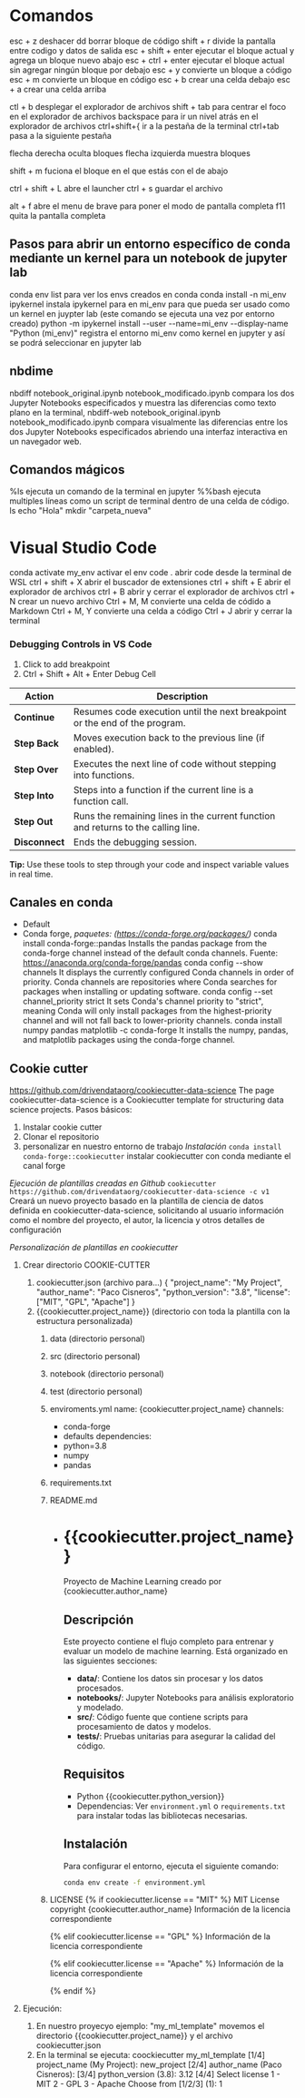 # Comandos
esc + z                 deshacer
dd                      borrar bloque de código
shift + r               divide la pantalla entre codigo y datos de salida
esc + shift + enter     ejecutar el bloque actual y agrega un bloque nuevo abajo
esc + ctrl + enter      ejecutar el bloque actual sin agregar ningún bloque por debajo
esc + y                 convierte un bloque a código 
esc + m                 convierte un bloque en código
esc + b                 crear una celda debajo
esc + a                 crear una celda arriba

ctl + b                 desplegar el explorador de archivos
shift + tab             para centrar el foco en el explorador de archivos
backspace               para ir un nivel atrás en el explorador de archivos 
ctrl+shift+{            ir a la pestaña de la terminal
ctrl+tab                pasa a la siguiente pestaña

flecha derecha          oculta bloques
flecha izquierda        muestra bloques

shift + m               fuciona el bloque en el que estás con el de abajo 

ctrl + shift + L        abre el launcher
ctrl + s                guardar el archivo

alt + f                 abre el menu de brave para poner el modo de pantalla completa
f11                     quita la pantalla completa

## Pasos para abrir un entorno específico de conda mediante un kernel para un notebook de jupyter lab
conda env list          para ver los envs creados en conda
conda install -n mi_env ipykernel instala ipykernel para en mi_env para que pueda ser usado como un kernel en juypter lab (este comando se ejecuta una vez por entorno creado)
python -m ipykernel install --user --name=mi_env --display-name "Python (mi_env)" registra el entorno mi_env como kernel en jupyter y así se podrá seleccionar en jupyter lab

## nbdime
nbdiff notebook_original.ipynb notebook_modificado.ipynb        compara los dos Jupyter Notebooks especificados y muestra las diferencias como texto plano en la terminal,
nbdiff-web notebook_original.ipynb notebook_modificado.ipynb    compara visualmente las diferencias entre los dos Jupyter Notebooks especificados abriendo una interfaz interactiva en un navegador web.

## Comandos mágicos
%ls                     ejecuta un comando de la terminal en jupyter
%%bash                  ejecuta multiples líneas como un script de terminal dentro de una celda de código.
ls
echo "Hola"
mkdir "carpeta_nueva"

# Visual Studio Code
conda activate my_env   activar el env
code .                  abrir code desde la terminal de WSL
ctrl + shift + X        abrir el buscador de extensiones
ctrl + shift + E        abrir el explorador de archivos
ctrl + B                abrir y cerrar el explorador de archivos
ctrl + N                crear un nuevo archivo
Ctrl + M, M             convierte una celda de códido a Markdown
Ctrl + M, Y             convierte una celda a código
Ctrl + J                abrir y cerrar la terminal

### Debugging Controls in VS Code
1. Click to add breakpoint
2. Ctrl + Shift + Alt + Enter   Debug Cell

| Action         | Description |
|----------------|-------------|
| **Continue**   | Resumes code execution until the next breakpoint or the end of the program. |
| **Step Back**  | Moves execution back to the previous line (if enabled). |
| **Step Over**  | Executes the next line of code without stepping into functions. |
| **Step Into**  | Steps into a function if the current line is a function call. |
| **Step Out**   | Runs the remaining lines in the current function and returns to the calling line. |
| **Disconnect** | Ends the debugging session. |

**Tip:** Use these tools to step through your code and inspect variable values in real time.

## Canales en conda
- Default
- Conda forge, 
_paquetes: (https://conda-forge.org/packages/)_
conda install conda-forge::pandas       Installs the pandas package from the conda-forge channel instead of the default conda channels. Fuente: https://anaconda.org/conda-forge/pandas
conda config --show channels            It displays the currently configured Conda channels in order of priority. Conda channels are repositories where Conda searches for packages when installing or updating software.
conda config --set channel_priority strict  It sets Conda's channel priority to "strict", meaning Conda will only install packages from the highest-priority channel and will not fall back to lower-priority channels. 
conda install numpy pandas matplotlib -c conda-forge    It installs the numpy, pandas, and matplotlib packages using the conda-forge channel.

## Cookie cutter
https://github.com/drivendataorg/cookiecutter-data-science      The page cookiecutter-data-science is a Cookiecutter template for structuring data science projects.
Pasos básicos:
1. Instalar cookie cutter
2. Clonar el repositorio
3. personalizar en nuestro entorno de trabajo
_Instalación_
`conda install conda-forge::cookiecutter`     instalar cookiecutter con conda mediante el canal forge

_Ejecución de plantillas creadas en Github_
`cookiecutter https://github.com/drivendataorg/cookiecutter-data-science -c v1` Creará un nuevo proyecto basado en la plantilla de ciencia de datos definida en cookiecutter-data-science, solicitando al usuario información como el nombre del proyecto, el autor, la licencia y otros detalles de configuración

_Personalización de plantillas en cookiecutter_
1. Crear directorio COOKIE-CUTTER
    1. cookiecutter.json (archivo para...)
        {
            "project_name": "My Project",
            "author_name": "Paco Cisneros",
            "python_version": "3.8",
            "license": ["MIT", "GPL", "Apache"]
        }
    2. {{cookiecutter.project_name}} (directorio con toda la plantilla con la estructura personalizada)
        1. data (directorio personal)
        2. src (directorio personal)
        3. notebook (directorio personal)
        4. test (directorio personal)
        5. enviroments.yml
            name: {cookiecutter.project_name}
            channels:
              - conda-forge
              - defaults
            dependencies:
              - python=3.8
              - numpy
              - pandas
        6. requirements.txt
        7. README.md
            -  # {{cookiecutter.project_name}}
                Proyecto de Machine Learning creado por {cookiecutter.author_name}

                ## Descripción

                Este proyecto contiene el flujo completo para entrenar y evaluar un modelo de machine learning. Está organizado en las siguientes secciones:

                - **data/**: Contiene los datos sin procesar y los datos procesados.
                - **notebooks/**: Jupyter Notebooks para análisis exploratorio y modelado.
                - **src/**: Código fuente que contiene scripts para procesamiento de datos y modelos.
                - **tests/**: Pruebas unitarias para asegurar la calidad del código.
                
                ## Requisitos

                - Python {{cookiecutter.python_version}}
                - Dependencias: Ver `environment.yml` o `requirements.txt` para instalar todas las bibliotecas necesarias.

                ## Instalación

                Para configurar el entorno, ejecuta el siguiente comando:

                ```bash
                conda env create -f environment.yml
        8. LICENSE
            {% if cookiecutter.license == "MIT" %}
            MIT License
            copyright {cookiecutter.author_name}
            Información de la licencia correspondiente

            {% elif cookiecutter.license == "GPL" %}
            Información de la licencia correspondiente

            {% elif cookiecutter.license == "Apache" %}
            Información de la licencia correspondiente

            {% endif %}

2. Ejecución:
    1. En nuestro proyecyo ejemplo: "my_ml_template" movemos el directorio {{cookiecutter.project_name}} y el archivo cookiecutter.json
    2. En la terminal se ejecuta: coockiecutter my_ml_template
        [1/4] project_name (My Project): new_project
        [2/4] author_name (Paco Cisneros): 
        [3/4] python_version (3.8): 3.12
        [4/4] Select license
          1 - MIT
          2 - GPL
          3 - Apache
        Choose from [1/2/3] (1): 1


